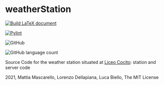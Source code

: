 # weatherStation
[![Build LaTeX document](https://github.com/MatMasIt/weatherStation/actions/workflows/LATEX.yml/badge.svg)](https://github.com/MatMasIt/weatherStation/actions/workflows/LATEX.yml)

[![Pylint](https://github.com/MatMasIt/weatherStation/actions/workflows/pylint.yml/badge.svg)](https://github.com/MatMasIt/weatherStation/actions/workflows/pylint.yml)

![GitHub](https://img.shields.io/github/license/MatMasIt/weatherStation)

![GitHub language count](https://img.shields.io/github/languages/count/MatMasIt/weatherStation)

Source Code for the weather station situated at [Liceo Cocito](https://liceococito.edu.it): station and server code

2021, Mattia Mascarello, Lorenzo Dellapiana, Luca Biello, The MIT License
